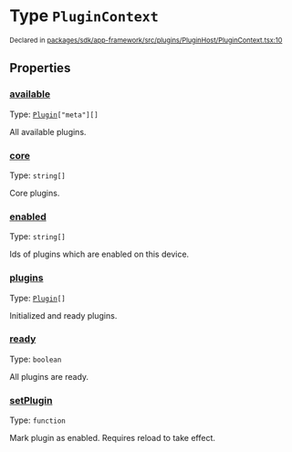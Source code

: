 # Type `PluginContext`
<sub>Declared in [packages/sdk/app-framework/src/plugins/PluginHost/PluginContext.tsx:10](https://github.com/dxos/dxos/blob/ef925c9c7/packages/sdk/app-framework/src/plugins/PluginHost/PluginContext.tsx#L10)</sub>




## Properties
### [available](https://github.com/dxos/dxos/blob/ef925c9c7/packages/sdk/app-framework/src/plugins/PluginHost/PluginContext.tsx#L35)
Type: <code>[Plugin](/api/@dxos/app-framework/types/Plugin)["meta"][]</code>

All available plugins.


### [core](https://github.com/dxos/dxos/blob/ef925c9c7/packages/sdk/app-framework/src/plugins/PluginHost/PluginContext.tsx#L19)
Type: <code>string[]</code>

Core plugins.


### [enabled](https://github.com/dxos/dxos/blob/ef925c9c7/packages/sdk/app-framework/src/plugins/PluginHost/PluginContext.tsx#L24)
Type: <code>string[]</code>

Ids of plugins which are enabled on this device.


### [plugins](https://github.com/dxos/dxos/blob/ef925c9c7/packages/sdk/app-framework/src/plugins/PluginHost/PluginContext.tsx#L29)
Type: <code>[Plugin](/api/@dxos/app-framework/types/Plugin)[]</code>

Initialized and ready plugins.


### [ready](https://github.com/dxos/dxos/blob/ef925c9c7/packages/sdk/app-framework/src/plugins/PluginHost/PluginContext.tsx#L14)
Type: <code>boolean</code>

All plugins are ready.


### [setPlugin](https://github.com/dxos/dxos/blob/ef925c9c7/packages/sdk/app-framework/src/plugins/PluginHost/PluginContext.tsx#L41)
Type: <code>function</code>

Mark plugin as enabled.
Requires reload to take effect.



